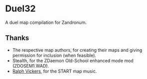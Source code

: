 Duel32
======
A duel map compilation for Zandronum.

Thanks
------
- The respective map authors, for creating their maps and giving permission for inclusion (when feasible).
- Stealth, for the ZDaemon Old-School enhanced mode mod (ZDOSEM1.WAD).
- [Ralph Vickers](http://rakoh.us/), for the START map music.
